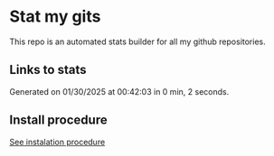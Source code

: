 # Stat my gits

This repo is an automated stats builder for all my github repositories.

## Links to stats


Generated on 01/30/2025 at 00:42:03 in 0 min, 2 seconds.

## Install procedure

[See instalation procedure](./src/install.md)
